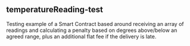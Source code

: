 ## temperatureReading-test
Testing example of a Smart Contract based around receiving an array of readings and calculating a penalty based on degrees above/below an agreed range, plus an additional flat fee if the delivery is late.
